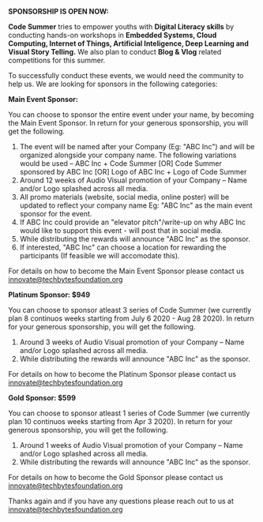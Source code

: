 **SPONSORSHIP IS OPEN NOW:**

**Code Summer** tries to empower youths with **Digital Literacy skills** by conducting hands-on workshops in **Embedded Systems, Cloud Computing, Internet of Things, Artificial Inteligence, Deep Learning and Visual Story Telling.**
We also plan to conduct **Blog & Vlog** related competitions for this summer.

To successfully conduct these events, we would need the community to help us. We are looking for sponsors in the following categories:

**Main Event Sponsor:**

You can choose to sponsor the entire event under your name, by becoming the Main Event Sponsor. In return for your generous sponsorship, you will get the following.

1) The event will be named after your Company (Eg: "ABC Inc") and will be organized alongside your company name. The following variations would be used – ABC Inc + Code Summer [OR] Code Summer sponsored by ABC Inc [OR] Logo of ABC Inc + Logo of Code Summer
2) Around 12 weeks of Audio Visual promotion of your Company – Name and/or Logo splashed across all media.
3) All promo materials (website, social media, online poster) will be updated to reflect your company name Eg: "ABC Inc" as the main event sponsor for the event.
4) If ABC Inc could provide an "elevator pitch"/write-up on why ABC Inc would like to support this event - will post that in social media. 
5) While distributing the rewards will announce "ABC Inc" as the sponsor. 
6) If interested, "ABC Inc" can choose a location for rewarding the participants (If feasible we will accomodate this).

For details on how to become the Main Event Sponsor please contact us innovate@techbytesfoundation.org

**Platinum Sponsor: $949**

You can choose to sponsor atleast 3 series of Code Summer (we currently plan 8 continuos weeks starting from July 6 2020 - Aug 28 2020). In return for your generous sponsorship, you will get the following.

1) Around 3 weeks of Audio Visual promotion of your Company – Name and/or Logo splashed across all media.
2) While distributing the rewards will announce "ABC Inc" as the sponsor. 

For details on how to become the Platinum Sponsor please contact us innovate@techbytesfoundation.org

**Gold Sponsor: $599**

You can choose to sponsor atleast 1 series of Code Summer (we currently plan 10 continuos weeks starting from Apr 3 2020). In return for your generous sponsorship, you will get the following.

1) Around 1 weeks of Audio Visual promotion of your Company – Name and/or Logo splashed across all media.
2) While distributing the rewards will announce "ABC Inc" as the sponsor. 

For details on how to become the Gold Sponsor please contact us innovate@techbytesfoundation.org

Thanks again and if you have any questions please reach out to us at innovate@techbytesfoundation.org
